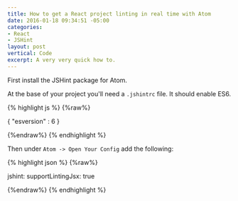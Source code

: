 ```yaml
---
title: How to get a React project linting in real time with Atom
date: 2016-01-18 09:34:51 -05:00
categories:
- React
- JSHint
layout: post
vertical: Code
excerpt: A very very quick how to.
---
```


First install the JSHint package for Atom.

At the base of your project you'll need a `.jshintrc` file. It should enable ES6.

{% highlight js %}
{%raw%}

{
	"esversion" : 6
}

{%endraw%}
{% endhighlight %}

Then under `Atom -> Open Your Config` add the following:

{% highlight json %}
{%raw%}

jshint:
  supportLintingJsx: true

{%endraw%}
{% endhighlight %}
